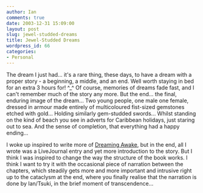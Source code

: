 ```yaml
---
author: Ian
comments: true
date: 2003-12-31 15:09:00
layout: post
slug: jewel-studded-dreams
title: Jewel-Studded Dreams
wordpress_id: 66
categories:
- Personal
---
```


The dream I just had... it's a rare thing, these days, to have a dream with a proper story - a beginning, a middle, and an end.  Well worth staying in bed for an extra 3 hours for! ^_^  Of course, memories of dreams fade fast, and I can't remember much of the story any more.  But the end...  the final, enduring image of the dream...  Two young people, one male one female, dressed in armour made entirely of multicoloured fist-sized gemstones etched with gold...  Holding similarly gem-studded swords...  Whilst standing on the kind of beach you see in adverts for Caribbean holidays, just staring out to sea.  And the sense of completion, that everything had a happy ending...  

I woke up inspired to write more of <a href="http://www.marmablue.co.uk/dc/" target="_blank">Dreaming Awake</a>, but in the end, all I wrote was a LiveJournal entry and yet more introduction to the story.  But I think I was inspired to change the way the structure of the book works.  I think I want to try it with the occasional piece of narration between the chapters, which steadily gets more and more important and intrusive right up to the cataclysm at the end, where you finally realise that the narration is done by Ian/Tsuki, in the brief moment of transcendence...
